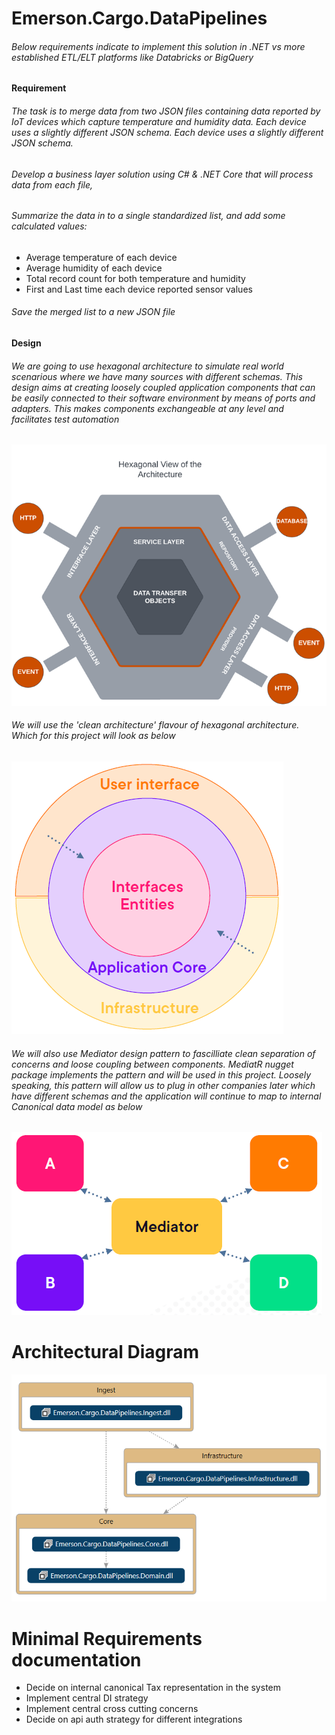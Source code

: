 # Emerson.Cargo.DataPipelines

###### Below requirements indicate to implement this solution in .NET vs more established ETL/ELT platforms like Databricks or BigQuery

**Requirement**
###### The task is to merge data from two JSON files containing data reported by IoT devices which capture temperature and humidity data. Each device uses a slightly different JSON schema. Each device uses a slightly different JSON schema.
###### Develop a business layer solution using C# & .NET Core that will process data from each file,
###### Summarize the data in to a single standardized list, and add some calculated values:
* Average temperature of each device
* Average humidity of each device
* Total record count for both temperature and humidity
* First and Last time each device reported sensor values
###### Save the merged list to a new JSON file

**Design**
###### We are going to use hexagonal architecture to simulate real world scenarious where we have many sources with different schemas. This design aims at creating loosely coupled application components that can be easily connected to their software environment by means of ports and adapters. This makes components exchangeable at any level and facilitates test automation
![Hexagonal Architecture](doc/hex-arc.png)
###### We will use the 'clean architecture' flavour of hexagonal architecture. Which for this project will look as below
![Clean Architecture](doc/clean-arc.png)
###### We will also use Mediator design pattern to fascilliate clean separation of concerns and loose coupling between components. MediatR nugget package implements the pattern and will be used in this project. Loosely speaking, this pattern will allow us to plug in other companies later which have different schemas and the application will continue to map to internal Canonical data model as below
![Med](doc/mediatr.png)

# Architectural Diagram
![Arch](doc/arc.png)

# Minimal Requirements documentation
* Decide on internal canonical Tax representation in the system
* Implement central DI strategy
* Implement central cross cutting concerns
* Decide on api auth strategy for different integrations